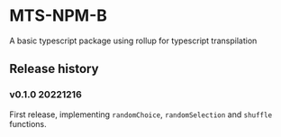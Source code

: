 # MTS-NPM-B

A basic typescript package using rollup for typescript transpilation

## Release history

### v0.1.0 20221216

First release, implementing `randomChoice`, `randomSelection` and `shuffle` functions.

